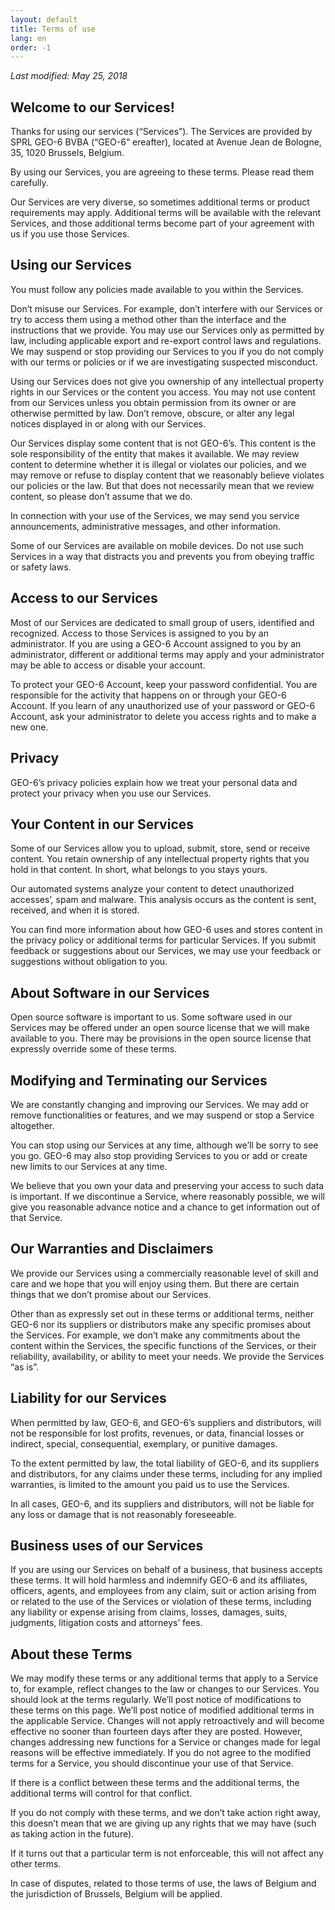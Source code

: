 ```yaml
---
layout: default
title: Terms of use
lang: en
order: -1
---
```

*Last modified: May 25, 2018*

## Welcome to our Services!

Thanks for using our services (“Services”). The Services are provided by SPRL GEO-6 BVBA (“GEO-6” ereafter), located at Avenue Jean de Bologne, 35, 1020 Brussels, Belgium.

By using our Services, you are agreeing to these terms. Please read them carefully.

Our Services are very diverse, so sometimes additional terms or product requirements may apply. Additional terms will be available with the relevant Services, and those additional terms become part of your agreement with us if you use those Services.

## Using our Services

You must follow any policies made available to you within the Services.

Don’t misuse our Services. For example, don’t interfere with our Services or try to access them using a method other than the interface and the instructions that we provide. You may use our Services only as permitted by law, including applicable export and re-export control laws and regulations. We may suspend or stop providing our Services to you if you do not comply with our terms or policies or if we are investigating suspected misconduct.

Using our Services does not give you ownership of any intellectual property rights in our Services or the content you access. You may not use content from our Services unless you obtain permission from its owner or are otherwise permitted by law. Don’t remove, obscure, or alter any legal notices displayed in or along with our Services.

Our Services display some content that is not GEO-6’s. This content is the sole responsibility of the entity that makes it available. We may review content to determine whether it is illegal or violates our policies, and we may remove or refuse to display content that we reasonably believe violates our policies or the law. But that does not necessarily mean that we review content, so please don’t assume that we do.

In connection with your use of the Services, we may send you service announcements, administrative messages, and other information.

Some of our Services are available on mobile devices. Do not use such Services in a way that distracts you and prevents you from obeying traffic or safety laws.

## Access to our Services

Most of our Services are dedicated to small group of users, identified and recognized.
Access to those Services is assigned to you by an administrator. If you are using a GEO-6 Account assigned to you by an administrator, different or additional terms may apply and your administrator may be able to access or disable your account.

To protect your GEO-6 Account, keep your password confidential. You are responsible for the activity that happens on or through your GEO-6 Account. If you learn of any unauthorized use of your password or GEO-6 Account, ask your administrator to delete you access rights and to make a new one.

## Privacy

GEO-6’s privacy policies explain how we treat your personal data and protect your privacy when you use our Services.

## Your Content in our Services

Some of our Services allow you to upload, submit, store, send or receive content. You retain ownership of any intellectual property rights that you hold in that content. In short, what belongs to you stays yours.

Our automated systems analyze your content to detect unauthorized accesses’, spam and malware. This analysis occurs as the content is sent, received, and when it is stored.

You can find more information about how GEO-6 uses and stores content in the privacy policy or additional terms for particular Services. If you submit feedback or suggestions about our Services, we may use your feedback or suggestions without obligation to you.

## About Software in our Services

Open source software is important to us. Some software used in our Services may be offered under an open source license that we will make available to you. There may be provisions in the open source license that expressly override some of these terms.

## Modifying and Terminating our Services

We are constantly changing and improving our Services. We may add or remove functionalities or features, and we may suspend or stop a Service altogether.

You can stop using our Services at any time, although we’ll be sorry to see you go. GEO-6 may also stop providing Services to you or add or create new limits to our Services at any time.

We believe that you own your data and preserving your access to such data is important. If we discontinue a Service, where reasonably possible, we will give you reasonable advance notice and a chance to get information out of that Service.

## Our Warranties and Disclaimers

We provide our Services using a commercially reasonable level of skill and care and we hope that you will enjoy using them. But there are certain things that we don’t promise about our Services.

Other than as expressly set out in these terms or additional terms, neither GEO-6 nor its suppliers or distributors make any specific promises about the Services. For example, we don’t make any commitments about the content within the Services, the specific functions of the Services, or their reliability, availability, or ability to meet your needs. We provide the Services “as is”.

## Liability for our Services

When permitted by law, GEO-6, and GEO-6’s suppliers and distributors, will not be responsible for lost profits, revenues, or data, financial losses or indirect, special, consequential, exemplary, or punitive damages.

To the extent permitted by law, the total liability of GEO-6, and its suppliers and distributors, for any claims under these terms, including for any implied warranties, is limited to the amount you paid us to use the Services.

In all cases, GEO-6, and its suppliers and distributors, will not be liable for any loss or damage that is not reasonably foreseeable.

## Business uses of our Services

If you are using our Services on behalf of a business, that business accepts these terms. It will hold harmless and indemnify GEO-6 and its affiliates, officers, agents, and employees from any claim, suit or action arising from or related to the use of the Services or violation of these terms, including any liability or expense arising from claims, losses, damages, suits, judgments, litigation costs and attorneys’ fees.

## About these Terms
We may modify these terms or any additional terms that apply to a Service to, for example, reflect changes to the law or changes to our Services. You should look at the terms regularly. We’ll post notice of modifications to these terms on this page. We’ll post notice of modified additional terms in the applicable Service. Changes will not apply retroactively and will become effective no sooner than fourteen days after they are posted. However, changes addressing new functions for a Service or changes made for legal reasons will be effective immediately. If you do not agree to the modified terms for a Service, you should discontinue your use of that Service.

If there is a conflict between these terms and the additional terms, the additional terms will control for that conflict.

If you do not comply with these terms, and we don’t take action right away, this doesn’t mean that we are giving up any rights that we may have (such as taking action in the future).

If it turns out that a particular term is not enforceable, this will not affect any other terms.

In case of disputes, related to those terms of use, the laws of Belgium and the jurisdiction of Brussels, Belgium will be applied.
